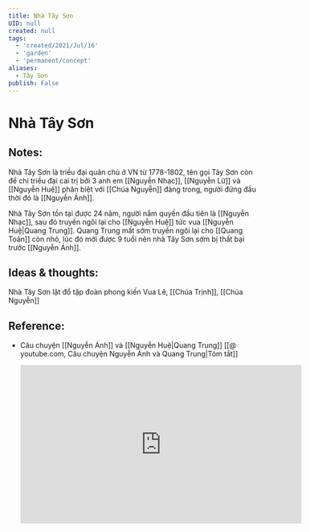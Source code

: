 ```yaml
---
title: Nhà Tây Sơn
UID: null
created: null
tags:
  - 'created/2021/Jul/16'
  - 'garden'
  - 'permanent/concept'
aliases:
  - Tây Sơn
publish: False
---
```

# Nhà Tây Sơn

## Notes:
Nhà Tây Sơn là triều đại quân chủ ở VN từ 1778-1802, tên gọi Tây Sơn còn để chỉ triều đại cai trị bởi 3 anh em [[Nguyễn Nhạc]], [[Nguyễn Lữ]] và [[Nguyễn Huệ]] phân biệt với [[Chúa Nguyễn]] đàng trong, người đứng đầu thời đó là [[Nguyễn Ánh]].

Nhà Tây Sơn tồn tại được 24 năm, người nắm quyền đầu tiên là [[Nguyễn Nhạc]], sau đó truyền ngôi lại cho [[Nguyễn Huệ]] tức vua [[Nguyễn Huệ|Quang Trung]]. Quang Trung mất sớm truyền ngôi lại cho [[Quang Toản]] còn nhỏ, lúc đó mới được 9 tuổi nên nhà Tây Sơn sớm bị thất bại trước [[Nguyễn Ánh]].

## Ideas & thoughts:
Nhà Tây Sơn lật đổ tập đoàn phong kiến Vua Lê, [[Chúa Trịnh]], [[Chúa Nguyễn]]

## Reference:
- Câu chuyện [[Nguyễn Ánh]] và [[Nguyễn Huệ|Quang Trung]]
	[[@ youtube.com, Câu chuyện Nguyễn Ánh và Quang Trung|Tóm tắt]]
	
	<iframe width="560" height="315" src="https://www.youtube.com/embed/fb8yPH1K3AM" title="YouTube video player" frameborder="0" allow="accelerometer; autoplay; clipboard-write; encrypted-media; gyroscope; picture-in-picture" allowfullscreen></iframe>

	
